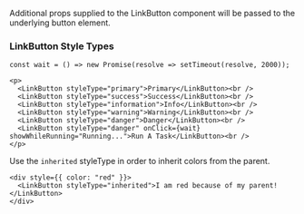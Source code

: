 Additional props supplied to the LinkButton component will be passed to the underlying button element.

### LinkButton Style Types

```
const wait = () => new Promise(resolve => setTimeout(resolve, 2000));

<p>
  <LinkButton styleType="primary">Primary</LinkButton><br />
  <LinkButton styleType="success">Success</LinkButton><br />
  <LinkButton styleType="information">Info</LinkButton><br />
  <LinkButton styleType="warning">Warning</LinkButton><br />
  <LinkButton styleType="danger">Danger</LinkButton><br />
  <LinkButton styleType="danger" onClick={wait} showWhileRunning="Running...">Run A Task</LinkButton><br />
</p>
```

Use the `inherited` styleType in order to inherit colors from the parent.

```
<div style={{ color: "red" }}>
  <LinkButton styleType="inherited">I am red because of my parent!</LinkButton>
</div>
```
